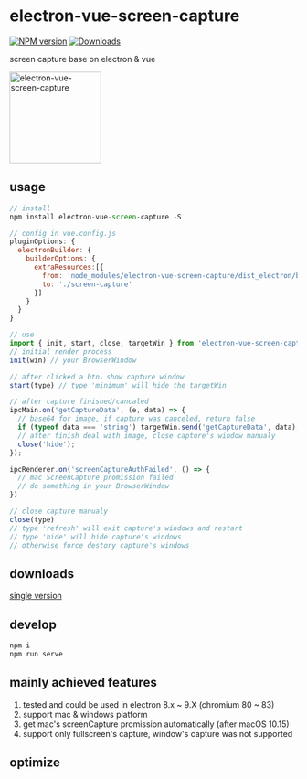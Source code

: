 # electron-vue-screen-capture
[![NPM version](https://img.shields.io/npm/v/electron-vue-screen-capture.svg?sanitize=true)](https://www.npmjs.com/package/electron-vue-screen-capture)
[![Downloads](https://img.shields.io/npm/dm/electron-vue-screen-capture.svg)](http://badge.fury.io/js/electron-vue-screen-capture)
<p>screen capture base on electron & vue</p>
<div>
<img src="https://raw.githubusercontent.com/youngerheart/electron-vue-screen-capture/master/static/screenCapture.png" title="electron-vue-screen-capture" width="160px">
</div>

## usage
```js
// install
npm install electron-vue-screen-capture -S

// config in vue.config.js
pluginOptions: {
  electronBuilder: {
    builderOptions: {
      extraResources:[{
        from: 'node_modules/electron-vue-screen-capture/dist_electron/bundled/',
        to: './screen-capture'
      }]
    }
  }
}

// use
import { init, start, close, targetWin } from 'electron-vue-screen-capture/src/main/modules/screenCapture.js'
// initial render process
init(win) // your BrowserWindow

// after clicked a btn，show capture window
start(type) // type 'minimum' will hide the targetWin

// after capture finished/cancaled
ipcMain.on('getCaptureData', (e, data) => {
  // base64 for image, if capture was canceled, return false
  if (typeof data === 'string') targetWin.send('getCaptureData', data);
  // after finish deal with image, close capture's window manualy
  close('hide');
});

ipcRenderer.on('screenCaptureAuthFailed', () => {
  // mac ScreenCapture promission failed
  // do something in your BrowserWindow
})

// close capture manualy
close(type)
// type 'refresh' will exit capture's windows and restart
// type 'hide' will hide capture's windows
// otherwise force destory capture's windows
```

## downloads
[single version](https://github.com/youngerheart/electron-vue-screen-capture/releases)

## develop
```js
npm i
npm run serve
```

## mainly achieved features

1. tested and could be used in electron 8.x ~ 9.X (chromium 80 ~ 83)
2. support mac & windows platform
3. get mac's screenCapture promission automatically (after macOS 10.15)
4. support only fullscreen's capture, window's capture was not supported

## optimize
